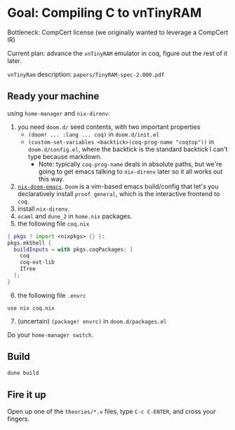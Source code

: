 # Goal: Compiling C to vnTinyRAM

Bottleneck: CompCert license (we originally wanted to leverage a CompCert IR)

Current plan: advance the `vnTinyRAM` emulator in coq, figure out the rest of it later. 

`vnTinyRam` description: `papers/TinyRAM-spec-2.000.pdf`

## Ready your machine

using `home-manager` and `nix-direnv`: 
1. you need `doom.d/` seed contents, with two important properties
   - `(doom! ... :lang ... coq)` in `doom.d/init.el`
   - `(custom-set-variables <backtick>(coq-prog-name "coqtop"))` in `doom.d/config.el`, where the backtick is the standard backtick I can't type because markdown. 
     - Note: typically `coq-prog-name` deals in absolute paths, but we're going to get emacs talking to `nix-direnv` later so it all works out this way. 
2. [`nix-doom-emacs`](https://github.com/vlaci/nix-doom-emacs#getting-started). `Doom` is a vim-based emacs build/config that let's you declaratively install `proof general`, which is the interactive frontend to `coq`. 
3. install `nix-direnv`. 
4. `ocaml` and `dune_2` in `home.nix` packages. 
5. the following file `coq.nix` 
```nix
{ pkgs ? import <nixpkgs> {} }:
pkgs.mkShell {
  buildInputs = with pkgs.coqPackages; [
    coq
    coq-ext-lib
    ITree
  ];
}
```
6. the following file `.envrc`
```
use nix coq.nix
```
7. (uncertain) `(package! envrc)` in `doom.d/packages.el` 

Do your `home-manager switch`. 

## Build

``` sh
dune build
```

## Fire it up

Open up one of the `theories/*.v` files, type `C-c C-ENTER`, and cross your fingers. 
